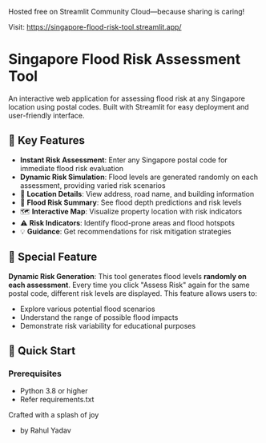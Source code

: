Hosted free on Streamlit Community Cloud—because sharing is caring!

Visit: https://singapore-flood-risk-tool.streamlit.app/

# Singapore Flood Risk Assessment Tool

An interactive web application for assessing flood risk at any Singapore location using postal codes. Built with Streamlit for easy deployment and user-friendly interface.

## 🌊 Key Features

- **Instant Risk Assessment**: Enter any Singapore postal code for immediate flood risk evaluation
- **Dynamic Risk Simulation**: Flood levels are generated randomly on each assessment, providing varied risk scenarios
- 📍 **Location Details**: View address, road name, and building information
- 🌊 **Flood Risk Summary**: See flood depth predictions and risk levels
- 🗺️ **Interactive Map**: Visualize property location with risk indicators
- ⚠️ **Risk Indicators**: Identify flood-prone areas and flood hotspots
- 💡 **Guidance**: Get recommendations for risk mitigation strategies


## 🎯 Special Feature

**Dynamic Risk Generation**: This tool generates flood levels **randomly on each assessment**. Every time you click "Assess Risk" again for the same postal code, different risk levels are displayed. This feature allows users to:
- Explore various potential flood scenarios
- Understand the range of possible flood impacts
- Demonstrate risk variability for educational purposes

## 🚀 Quick Start

### Prerequisites
- Python 3.8 or higher
- Refer requirements.txt


Crafted with a splash of joy 
- by Rahul Yadav
